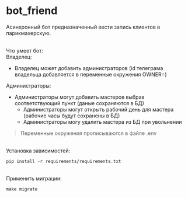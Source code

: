 # bot_friend
Асинхронный бот предназначенный вести запись клиентов в парикмахерскую.

<br/>
Что умеет бот: <br/>
Владелец: <br/>

- Владелец может добавить администраторов (id телеграма владельца добавляется в переменные окружения OWNER=)

Администраторы:
- Администраторы могут добавить мастеров выбрав соответствующий пункт (даные сохраняются в БД)
  * Администраторы могут открыть рабочий день для мастера (рабочие часы будут сохранены в БД)
  * Администраторы могу удалить мастера из БД при увольнении 


>Переменные окружения прописываются в файле .env

<br/>Установка зависимостей: 

```
pip install -r requirements/requirements.txt
```

<br/>Применить миграции: 

```
make migrate
```
